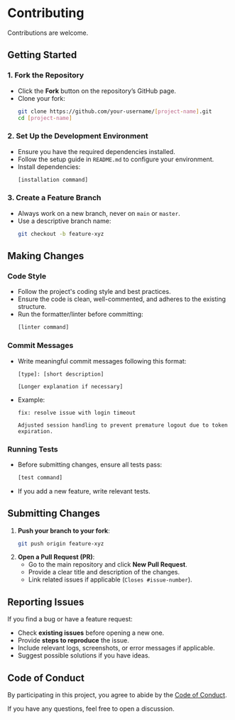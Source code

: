 # Contributing

Contributions are welcome.

## Getting Started

### 1. Fork the Repository
- Click the **Fork** button on the repository’s GitHub page.
- Clone your fork:
  ```sh
  git clone https://github.com/your-username/[project-name].git
  cd [project-name]
  ```

### 2. Set Up the Development Environment
- Ensure you have the required dependencies installed.
- Follow the setup guide in `README.md` to configure your environment.
- Install dependencies:
  ```sh
  [installation command]
  ```

### 3. Create a Feature Branch
- Always work on a new branch, never on `main` or `master`.
- Use a descriptive branch name:
  ```sh
  git checkout -b feature-xyz
  ```

## Making Changes

### Code Style
- Follow the project's coding style and best practices.
- Ensure the code is clean, well-commented, and adheres to the existing structure.
- Run the formatter/linter before committing:
  ```sh
  [linter command]
  ```

### Commit Messages
- Write meaningful commit messages following this format:
  ```
  [type]: [short description]
  
  [Longer explanation if necessary]
  ```
- Example:
  ```
  fix: resolve issue with login timeout
  
  Adjusted session handling to prevent premature logout due to token expiration.
  ```

### Running Tests
- Before submitting changes, ensure all tests pass:
  ```sh
  [test command]
  ```
- If you add a new feature, write relevant tests.

## Submitting Changes

1. **Push your branch to your fork**:
   ```sh
   git push origin feature-xyz
   ```
2. **Open a Pull Request (PR)**:
   - Go to the main repository and click **New Pull Request**.
   - Provide a clear title and description of the changes.
   - Link related issues if applicable (`Closes #issue-number`).

## Reporting Issues

If you find a bug or have a feature request:
- Check **existing issues** before opening a new one.
- Provide **steps to reproduce** the issue.
- Include relevant logs, screenshots, or error messages if applicable.
- Suggest possible solutions if you have ideas.

## Code of Conduct
By participating in this project, you agree to abide by the [Code of Conduct](CODE_OF_CONDUCT.md).

If you have any questions, feel free to open a discussion.


